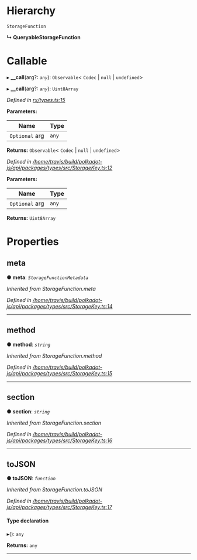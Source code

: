 

# Hierarchy

 `StorageFunction`

**↳ QueryableStorageFunction**

# Callable
▸ **__call**(arg?: *`any`*): `Observable`< `Codec` &#124; `null` &#124; `undefined`>

▸ **__call**(arg?: *`any`*): `Uint8Array`

*Defined in [rx/types.ts:15](https://github.com/polkadot-js/api/blob/4291a49/packages/api/src/rx/types.ts#L15)*

**Parameters:**

| Name | Type |
| ------ | ------ |
| `Optional` arg | `any` |

**Returns:** `Observable`< `Codec` &#124; `null` &#124; `undefined`>

*Defined in [/home/travis/build/polkadot-js/api/packages/types/src/StorageKey.ts:12](https://github.com/polkadot-js/api/blob/4291a49/packages/types/src/StorageKey.ts#L12)*

**Parameters:**

| Name | Type |
| ------ | ------ |
| `Optional` arg | `any` |

**Returns:** `Uint8Array`

# Properties

<a id="meta"></a>

##  meta

**● meta**: *`StorageFunctionMetadata`*

*Inherited from StorageFunction.meta*

*Defined in [/home/travis/build/polkadot-js/api/packages/types/src/StorageKey.ts:14](https://github.com/polkadot-js/api/blob/4291a49/packages/types/src/StorageKey.ts#L14)*

___
<a id="method"></a>

##  method

**● method**: *`string`*

*Inherited from StorageFunction.method*

*Defined in [/home/travis/build/polkadot-js/api/packages/types/src/StorageKey.ts:15](https://github.com/polkadot-js/api/blob/4291a49/packages/types/src/StorageKey.ts#L15)*

___
<a id="section"></a>

##  section

**● section**: *`string`*

*Inherited from StorageFunction.section*

*Defined in [/home/travis/build/polkadot-js/api/packages/types/src/StorageKey.ts:16](https://github.com/polkadot-js/api/blob/4291a49/packages/types/src/StorageKey.ts#L16)*

___
<a id="tojson"></a>

##  toJSON

**● toJSON**: *`function`*

*Inherited from StorageFunction.toJSON*

*Defined in [/home/travis/build/polkadot-js/api/packages/types/src/StorageKey.ts:17](https://github.com/polkadot-js/api/blob/4291a49/packages/types/src/StorageKey.ts#L17)*

#### Type declaration
▸(): `any`

**Returns:** `any`

___

